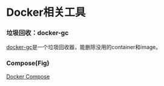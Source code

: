 # Docker相关工具

### 垃圾回收：docker-gc
[docker-gc](https://github.com/spotify/docker-gc)是一个垃圾回收器，能删除没用的container和image。

### Compose(Fig)
[Docker Compose](https://github.com/docker/compose)
